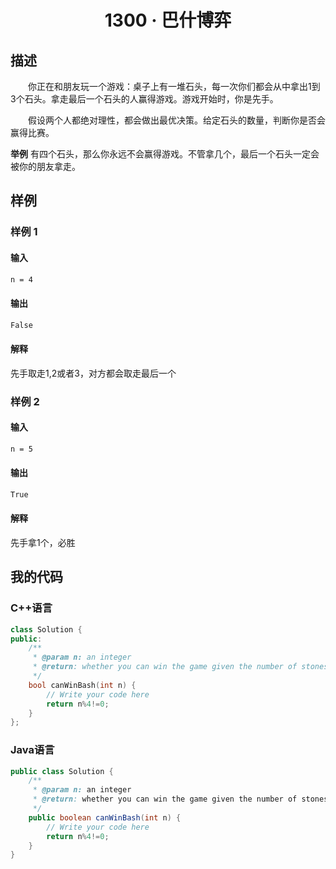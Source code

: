 # <center> 1300 · 巴什博弈

## 描述

&emsp;&emsp;你正在和朋友玩一个游戏：桌子上有一堆石头，每一次你们都会从中拿出1到3个石头。拿走最后一个石头的人赢得游戏。游戏开始时，你是先手。

&emsp;&emsp;假设两个人都绝对理性，都会做出最优决策。给定石头的数量，判断你是否会赢得比赛。

**举例** 有四个石头，那么你永远不会赢得游戏。不管拿几个，最后一个石头一定会被你的朋友拿走。

## 样例

### 样例 1

#### 输入

```txt
n = 4 
```

#### 输出

```txt
False
```
#### 解释

先手取走1,2或者3，对方都会取走最后一个

### 样例 2

#### 输入

```txt
n = 5 
```

#### 输出

```txt
True
```
#### 解释

先手拿1个，必胜

## 我的代码

### C++语言

```c++
class Solution {
public:
    /**
     * @param n: an integer
     * @return: whether you can win the game given the number of stones in the heap
     */
    bool canWinBash(int n) {
        // Write your code here
        return n%4!=0;
    }
};
```

### Java语言

```java
public class Solution {
    /**
     * @param n: an integer
     * @return: whether you can win the game given the number of stones in the heap
     */
    public boolean canWinBash(int n) {
        // Write your code here
        return n%4!=0;
    }
}
```